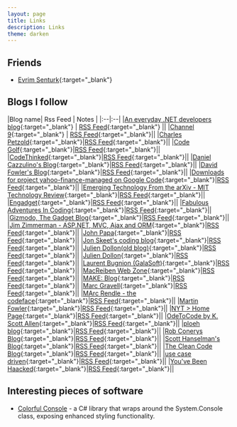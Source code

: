 ```yaml
---
layout: page
title: Links
description: Links
theme: darken
---
```


## **Friends**

* [Evrim Senturk](http://mechanicalobject.com/){:target="_blank"}

## **Blogs I follow**

|Blog name| Rss Feed | Notes |
|:--|:--|
|[An everyday .NET developers blog](){:target="_blank"} | [RSS Feed](http://kampeki-factory.blogspot.com/feeds/posts/default){:target="_blank"} ||
|[Channel 9](){:target="_blank"} | [RSS Feed](https://channel9.msdn.com/Feeds/RSS){:target="_blank"}||
|[Charles Petzold](){:target="_blank"}|[RSS Feed](http://www.charlespetzold.com/rss.xml){:target="_blank"}||
|[Code Golf](){:target="_blank"}|[RSS Feed](http://codegolf.stackexchange.com/feeds){:target="_blank"}||
|[CodeThinked](){:target="_blank"}|[RSS Feed](http://feeds.feedburner.com/Codethinked?format=xml){:target="_blank"}||
|[Daniel Cazzulino's Blog](){:target="_blank"}|[RSS Feed](http://feeds2.feedburner.com/danielcazzulino){:target="_blank"}||
|[David Fowler's Blog](){:target="_blank"}|[RSS Feed](http://davidfowl.com/rss/){:target="_blank"}||
|[Downloads for project yahoo-finance-managed on Google Code](){:target="_blank"}|[RSS Feed](http://code.google.com/feeds/p/yahoo-finance-managed/downloads/basic){:target="_blank"}||
|[Emerging Technology From the arXiv - MIT Technology Review](){:target="_blank"}|[RSS Feed](http://www.technologyreview.com/contributor/emerging-technology-from-the-arxiv/rss/){:target="_blank"}||
|[Engadget](){:target="_blank"}|[RSS Feed](http://www.engadget.com/rss.xml){:target="_blank"}||
|[Fabulous Adventures In Coding](){:target="_blank"}|[RSS Feed](https://ericlippert.com/feed/){:target="_blank"}||
|[Gizmodo, The Gadget Blog](){:target="_blank"}|[RSS Feed](http://feeds.gawker.com/gizmodo/full){:target="_blank"}||
|[Jim Zimmerman - ASP.NET, MVC, Ajax and ORM](){:target="_blank"}|[RSS Feed](http://feeds.feedburner.com/jimzimmerman){:target="_blank"}||
|[John Papa](){:target="_blank"}|[RSS Feed](http://feeds.feedburner.com/JohnPapa){:target="_blank"}||
|[Jon Skeet's coding blog](){:target="_blank"}|[RSS Feed](https://codeblog.jonskeet.uk/feed/){:target="_blank"}||
|[Julien Dollon(old blog)](){:target="_blank"}|[RSS Feed](http://julien.dollon.net/syndication.axd){:target="_blank"}||
|[Julien Dollon](){:target="_blank"}|[RSS Feed](http://blog.dollon.net/feed/){:target="_blank"}||
|[Laurent Bugnion (GalaSoft)](){:target="_blank"}|[RSS Feed](http://feeds.feedburner.com/galasoft){:target="_blank"}||
|[MacReiben Web Zone](){:target="_blank"}|[RSS Feed](http://www.macreiben.net/index.php?feed/atom){:target="_blank"}||
|[MAKE: Blog](){:target="_blank"}|[RSS Feed](http://www.makezine.com/blog/index.xml){:target="_blank"}||
|[Marc Gravell](){:target="_blank"}|[RSS Feed](http://feeds2.feedburner.com/CodeCodeAndMoreCode){:target="_blank"}||
|[MArc Rendle - the codeface](){:target="_blank"}|[RSS Feed](http://blog.markrendle.net/rss/){:target="_blank"}||
|[Martin Fowler](){:target="_blank"}|[RSS Feed](http://martinfowler.com/feed.atom){:target="_blank"}||
|[NYT > Home Page](){:target="_blank"}|[RSS Feed](http://www.nytimes.com/services/xml/rss/userland/HomePage.xml){:target="_blank"}||
|[OdeToCode by K. Scott Allen](){:target="_blank"}|[RSS Feed](http://feeds.feedburner.com/OdeToCode?format=xml){:target="_blank"}||
|[ploeh blog](){:target="_blank"}|[RSS Feed](http://blog.ploeh.dk/rss.xml){:target="_blank"}||
|[Rob Conerys Blog](){:target="_blank"}|[RSS Feed](http://feeds.feedburner.com/wekeroad/EeKc){:target="_blank"}||
|[Scott Hanselman's Blog](){:target="_blank"}|[RSS Feed](http://feeds.hanselman.com/ScottHanselman){:target="_blank"}||
|[The Clean Code Blog](){:target="_blank"}|[RSS Feed](http://blog.cleancoder.com/atom.xml){:target="_blank"}||
|[use case driven](){:target="_blank"}|[RSS Feed](http://tpierrain.blogspot.com/feeds/posts/default?alt=rss){:target="_blank"}||
|[You've Been Haacked](){:target="_blank"}|[RSS Feed](http://feeds.haacked.com/haacked){:target="_blank"}||

## **Interesting pieces of software**

* [Colorful Console](http://colorfulconsole.com/) - a C# library that wraps around the System.Console class, exposing enhanced styling functionality.

